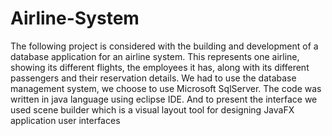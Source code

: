 # Airline-System
The following project is considered with the building and development of a database application for an airline system. This represents one airline, showing its different flights, the employees it has, along with its different passengers and their reservation details.
We had to use the database management system, we choose to use Microsoft SqlServer. The code was written in java language using eclipse IDE. And to present the interface we used scene builder which is a visual layout tool for designing JavaFX application user interfaces
